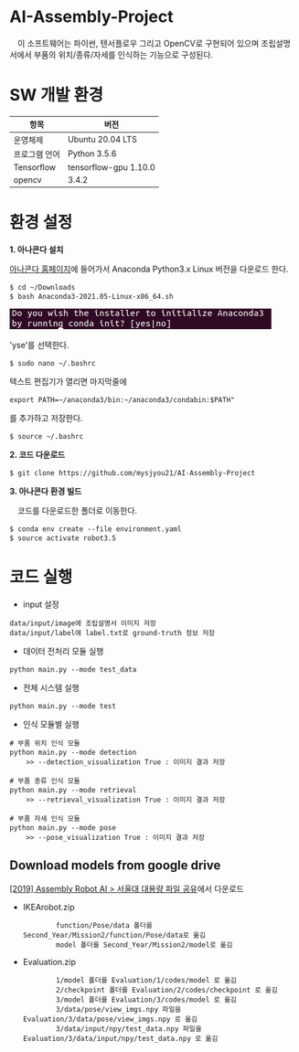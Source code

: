 # AI-Assembly-Project
　이 소프트웨어는 파이썬, 텐서플로우 그리고 OpenCV로 구현되어 있으며 조립설명서에서 부품의 위치/종류/자세를 인식하는 기능으로 구성된다.


# SW 개발 환경
<table>
    <thead>
        <tr>
            <th>항목</th>
            <th>버전</th>
        </tr>
    </thead>
    <tbody>
        <tr>
            <td>운영체제</td>
            <td>Ubuntu 20.04 LTS</td>
        </tr>
        <tr>
            <td>프로그램 언어</td>
            <td>Python 3.5.6</td>
        </tr>
        <tr>
            <td>Tensorflow</td>
            <td>tensorflow-gpu 1.10.0</td>
        </tr>
        <tr>
            <td>opencv</td>
            <td>3.4.2</td>
        </tr>        
    </tbody>
</table>


# 환경 설정

**1. 아나콘다 설치**

[아나콘다 홈페이지](https://www.anaconda.com/products/individual)에 들어가서 Anaconda Python3.x Linux 버전을 다운로드 한다.

```
$ cd ~/Downloads
$ bash Anaconda3-2021.05-Linux-x86_64.sh
```

<div><p><img src="assets/Anaconda_02.png"></p></div>

'yse'를 선택한다.

```
$ sudo nano ~/.bashrc
```

텍스트 편집기가 열리면 마지막줄에 

```
export PATH=~/anaconda3/bin:~/anaconda3/condabin:$PATH"
```
를 추가하고 저장한다.

```
$ source ~/.bashrc
```

**2. 코드 다운로드**

```
$ git clone https://github.com/mysjyou21/AI-Assembly-Project
```

**3. 아나콘다 환경 빌드**

　코드를 다운로드한 폴더로 이동한다.
 
```
$ conda env create --file environment.yaml
$ source activate robot3.5
```


# 코드 실행

* input 설정
```
data/input/image에 조립설명서 이미지 저장
data/input/label에 label.txt로 ground-truth 정보 저장
```

* 데이터 전처리 모듈 실행
```
python main.py --mode test_data
```

* 전체 시스템 실행
```
python main.py --mode test
```

* 인식 모듈별 실행
```
# 부품 위치 인식 모듈
python main.py --mode detection
    >> --detection_visualization True : 이미지 결과 저장
    
# 부품 종류 인식 모듈
python main.py --mode retrieval
    >> --retrieval_visualization True : 이미지 결과 저장
    
# 부품 자세 인식 모듈
python main.py --mode pose
    >> --pose_visualization True : 이미지 결과 저장
```
## Download models from google drive

[[2019] Assembly Robot AI > 서울대 대용량 파일 공유](https://drive.google.com/drive/folders/1iMKuNfvyc5x8pfoO2DiyxCkWfwr13Jw0)에서 다운로드

* IKEArobot.zip

              function/Pose/data 폴더를 Second_Year/Mission2/function/Pose/data로 옮김
              model 폴더를 Second_Year/Mission2/model로 옮김

* Evaluation.zip

              1/model 폴더를 Evaluation/1/codes/model 로 옮김
              2/checkpoint 폴더를 Evaluation/2/codes/checkpoint 로 옮김
              3/model 폴더를 Evaluation/3/codes/model 로 옮김
              3/data/pose/view_imgs.npy 파일을 Evaluation/3/data/pose/view_imgs.npy 로 옮김
              3/data/input/npy/test_data.npy 파일을 Evaluation/3/data/input/npy/test_data.npy 로 옮김

